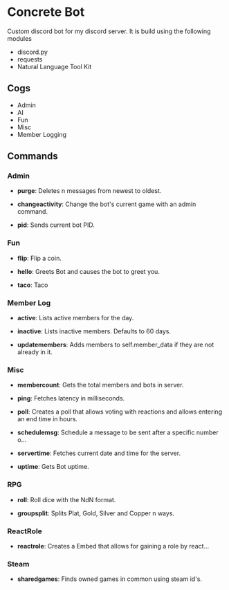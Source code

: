 # Concrete Bot

Custom discord bot for my discord server. It is build using the following modules

* discord&#46;py
* requests
* Natural Language Tool Kit

## Cogs

* Admin
* AI
* Fun
* Misc
* Member Logging

## Commands

### Admin

* **purge**: Deletes n messages from newest to oldest.

* **changeactivity**: Change the bot's current game with an admin command.

* **pid**: Sends current bot PID.

### Fun

* **flip**: Flip a coin.

* **hello**: Greets Bot and causes the bot to greet you.

* **taco**: Taco

### Member Log

* **active**: Lists active members for the day.

* **inactive**: Lists inactive members. Defaults to 60 days.

* **updatemembers**: Adds members to self.member_data if they are not already in it.

### Misc

* **membercount**: Gets the total members and bots in server.

* **ping**: Fetches latency in milliseconds.

* **poll**: Creates a poll that allows voting with reactions and allows entering an end time in hours.

* **schedulemsg**: Schedule a message to be sent after a specific number o...

* **servertime**: Fetches current date and time for the server.

* **uptime**: Gets Bot uptime.

### RPG

* **roll**: Roll dice with the NdN format.

* **groupsplit**: Splits Plat, Gold, Silver and Copper n ways.

### ReactRole

* **reactrole**: Creates a Embed that allows for gaining a role by react...

### Steam

* **sharedgames**: Finds owned games in common using steam id's.
